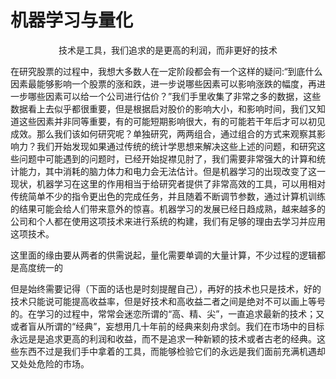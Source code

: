 # 机器学习与量化

<center>技术是工具，我们追求的是更高的利润，而非更好的技术</center>

​		在研究股票的过程中，我想大多数人在一定阶段都会有一个这样的疑问:“到底什么因素最能够影响一个股票的涨和跌，进一步说哪些因素可以影响涨跌的幅度，再进一步哪些因素可以给一个公司进行估价？”我们手里收集了非常之多的数据，这些数据看上去似乎都很重要，但是根据启对股价的影响大小，和影响时间，我们又知道这些因素并非同等重要，有的可能短期影响很大，有的可能若干年后才可以初见成效。那么我们该如何研究呢？单独研究，两两组合，通过组合的方式来观察其影响力？我们开始发现如果通过传统的统计学思想来解决这些上述的问题，和研究这些问题中可能遇到的问题时，已经开始捉襟见肘了，我们需要非常强大的计算和统计能力，其中消耗的脑力体力和电力会无法估计。但是机器学习的出现改变了这一现状，机器学习在这里的作用相当于给研究者提供了非常高效的工具，可以用相对传统简单不少的指令更出色的完成任务，并且随着不断调节参数，通过计算机训练的结果可能会给人们带来意外的惊喜。机器学习的发展已经日趋成熟，越来越多的公司和个人都在使用这项技术来进行系统的构建，我们有足够的理由去学习并应用这项技术。

​		这里面的缘由要从两者的供需说起，量化需要单调的大量计算，不少过程的逻辑都是高度统一的

​		但是始终需要记得（下面的话也是时刻提醒自己），再好的技术也只是技术，好的技术只能说可能提高收益率，但是好技术和高收益二者之间是绝对不可以画上等号的。在学习的过程中，常常会迷恋所谓的“高、精、尖”，一直追求最新的技术；又或者盲从所谓的“经典”，妄想用几十年前的经典来刻舟求剑。我们在市场中的目标永远是是追求更高的利润和收益，而不是追求一种新颖的技术或者古老的经典。这些东西不过是我们手中拿着的工具，而能够检验它们的永远是我们面前充满机遇却又处处危险的市场。